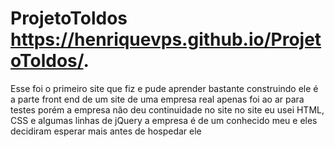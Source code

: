 # ProjetoToldos https://henriquevps.github.io/ProjetoToldos/.
Esse foi o primeiro site que fiz e pude aprender bastante construindo ele
é a parte front end de um site de uma empresa real apenas foi ao ar para testes porém a empresa não deu continuidade no site
no site eu usei HTML, CSS e algumas linhas de jQuery
a empresa é de um conhecido meu e eles decidiram esperar mais antes de hospedar ele
